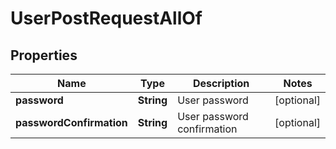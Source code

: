

# UserPostRequestAllOf

## Properties

Name | Type | Description | Notes
------------ | ------------- | ------------- | -------------
**password** | **String** | User password |  [optional]
**passwordConfirmation** | **String** | User password confirmation |  [optional]



